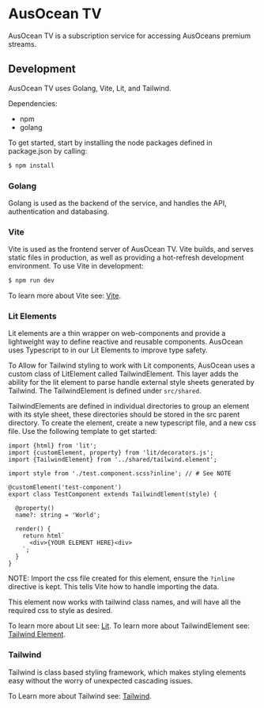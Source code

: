 # AusOcean TV
AusOcean TV is a subscription service for accessing AusOceans premium streams.

## Development
AusOcean TV uses Golang, Vite, Lit, and Tailwind.

Dependencies:
- npm
- golang

To get started, start by installing the node packages defined in package.json
by calling:
```bash
$ npm install
```

### Golang
Golang is used as the backend of the service, and handles the API,
authentication and databasing.

### Vite
Vite is used as the frontend server of AusOcean TV. Vite builds, and serves
static files in production, as well as providing a hot-refresh development
environment. To use Vite in development:
```bash
$ npm run dev
```
To learn more about Vite see: [Vite](https://vite.dev).

### Lit Elements
Lit elements are a thin wrapper on web-components and provide a lightweight
way to define reactive and reusable components. AusOcean uses Typescript to
in our Lit Elements to improve type safety.

To Allow for Tailwind styling to work with Lit components, AusOcean uses a
custom class of LitElement called TailwindElement. This layer adds the
ability for the lit element to parse handle external style sheets generated
by Tailwind. The TailwindElement is defined under ```src/shared```.

TailwindElements are defined in individual directories to group an element
with its style sheet, these directories should be stored in the src parent
directory. To create the element, create a new typescript file, and a new css
file. Use the following template to get started:
``` TSX
import {html} from 'lit';
import {customElement, property} from 'lit/decorators.js';
import {TailwindElement} from '../shared/tailwind.element';

import style from './test.component.scss?inline'; // # See NOTE

@customElement('test-component')
export class TestComponent extends TailwindElement(style) {

  @property()
  name?: string = 'World';

  render() {
    return html`
      <div>{YOUR ELEMENT HERE}<div>
    `;
  }
}
```

NOTE: Import the css file created for this element, ensure the ```?inline```
directive is kept. This tells Vite how to handle importing the data.

This element now works with tailwind class names, and will have all the
required css to style as desired.

To learn more about Lit see: [Lit](https://lit.dev/).
To learn more about TailwindElement see: [Tailwind Element](https://github.com/butopen/web-components-tailwind-starter-kit).

### Tailwind
Tailwind is class based styling framework, which makes styling elements easy
without the worry of unexpected cascading issues.

To Learn more about Tailwind see: [Tailwind](https://tailwindcss.com/).
